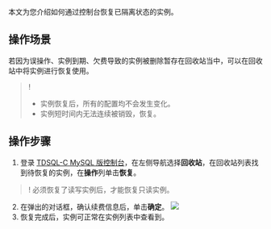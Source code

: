 
本文为您介绍如何通过控制台恢复已隔离状态的实例。

## 操作场景
若因为误操作、实例到期、欠费导致的实例被删除暂存在回收站当中，可以在回收站中将实例进行恢复使用。
>!
>- 实例恢复后，所有的配置均不会发生变化。
>- 实例短时间内无法连续被销毁，恢复。

## 操作步骤
1. 登录 [TDSQL-C MySQL 版控制台](https://console.cloud.tencent.com/cynosdb)，在左侧导航选择**回收站**，在回收站列表找到待恢复的实例，在**操作**列单击**恢复**。
>! 必须恢复了读写实例后，才能恢复只读实例。
2. 在弹出的对话框，确认续费信息后，单击**确定**。
![](https://main.qcloudimg.com/raw/1f82699121f7994e4bae7701ea0fa732.png)
3. 恢复完成后，实例可正常在实例列表中查看到。

